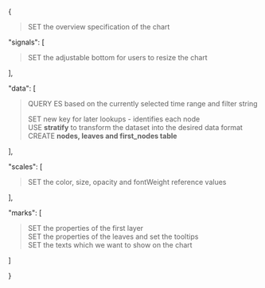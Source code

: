 {   
> SET the overview specification of the chart 

"signals": [

> SET the adjustable bottom for users to resize the chart  

],



"data": [
 
> QUERY ES based on the currently selected time range and filter string  
>
> SET new key for later lookups - identifies each node  
> USE **stratify** to transform the dataset into the desired data format  
> CREATE **nodes, leaves and first_nodes table** 

],

"scales": [

> SET the color, size, opacity and fontWeight reference values

],

"marks": [
> SET the properties of the first layer   
> SET the properties of the leaves and set the tooltips   
> SET the texts which we want to show on the chart     

]

}